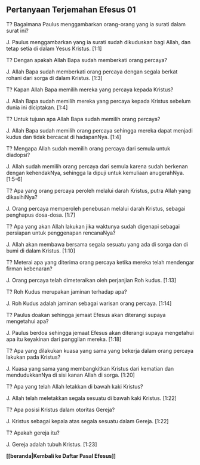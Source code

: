## Pertanyaan Terjemahan Efesus 01 ##

T? Bagaimana Paulus menggambarkan orang-orang yang ia surati dalam surat ini?

J. Paulus menggambarkan yang ia surati sudah dikuduskan bagi Allah, dan tetap setia di dalam Yesus Kristus. [1:1]

T? Dengan apakah Allah Bapa sudah memberkati orang percaya?

J. Allah Bapa sudah memberkati orang percaya dengan segala berkat rohani dari sorga di dalam Kristus. [1:3]

T? Kapan Allah Bapa memilih mereka yang percaya kepada Kristus?

J. Allah Bapa sudah memilih mereka yang percaya kepada Kristus sebelum dunia ini diciptakan. [1:4]

T? Untuk tujuan apa Allah Bapa sudah memilih orang percaya?

J. Allah Bapa sudah memilih orang percaya sehingga mereka dapat menjadi kudus dan tidak bercacat di hadapanNya. [1:4]

T? Mengapa Allah sudah memilih orang percaya dari semula untuk diadopsi?

J. Allah sudah memilih orang percaya dari semula karena sudah berkenan dengan kehendakNya, sehingga Ia dipuji untuk kemuliaan anugerahNya. [1:5-6]

T? Apa yang orang percaya peroleh melalui darah Kristus, putra Allah yang dikasihiNya?

J. Orang percaya memperoleh penebusan melalui darah Kristus, sebagai penghapus dosa-dosa. [1:7]

T? Apa yang akan Allah lakukan jika waktunya sudah digenapi sebagai persiapan untuk penggenapan rencanaNya?

J. Allah akan membawa bersama segala sesuatu yang ada di sorga dan di bumi di dalam Kristus. [1:10]

T? Meterai apa yang diterima orang percaya ketika mereka telah mendengar firman kebenaran?

J. Orang percaya telah dimeteraikan oleh perjanjian Roh kudus. [1:13]

T? Roh Kudus merupakan jaminan terhadap apa?

J. Roh Kudus adalah jaminan sebagai warisan orang percaya. [1:14]

T? Paulus doakan sehingga jemaat Efesus akan diterangi supaya mengetahui apa?

J. Paulus berdoa sehingga jemaat Efesus akan diterangi supaya mengetahui apa itu keyakinan dari panggilan mereka. [1:18]

T? Apa yang dilakukan kuasa yang sama yang bekerja dalam orang percaya lakukan pada Kristus?

J. Kuasa yang sama yang membangkitkan Kristus dari kematian dan mendudukkanNya di sisi kanan Allah di sorga. [1:20]

T? Apa yang telah Allah letakkan di bawah kaki Kristus?

J. Allah telah meletakkan segala sesuatu di bawah kaki Kristus. [1:22]

T? Apa posisi Kristus dalam otoritas Gereja?

J. Kristus sebagai kepala atas segala sesuatu dalam Gereja. [1:22]

T? Apakah gereja itu?

J. Gereja adalah tubuh Kristus. [1:23]

__[[beranda|Kembali ke Daftar Pasal Efesus]]__

